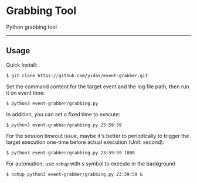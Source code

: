 # Grabbing Tool

Python grabbing tool

---

## Usage

Quick Install:

```shell
$ git clone https://github.com/yidas/event-grabber.git
```

Set the command content for the target event and the log file path, then run it on event time:

```shell
$ python3 event-grabber/grabbing.py
```

In addition, you can set a fixed time to execute:

```shell
$ python3 event-grabber/grabbing.py 23:59:59
```

For the session timeout issue, maybe it's better to periodically to trigger the target execution one-time before actual execution (Unit: second):

```shell
$ python3 event-grabber/grabbing.py 23:59:59 1800
```

For automation, use `nohup` with `&` symbol to execute in the background


```shell
$ nohup python3 event-grabber/grabbing.py 23:59:59 &
```
